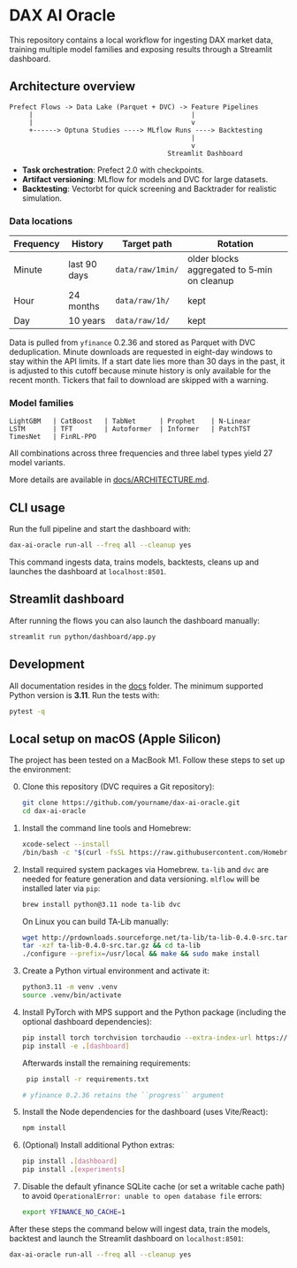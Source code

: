 # DAX AI Oracle

This repository contains a local workflow for ingesting DAX market data, training multiple model families and exposing results through a Streamlit dashboard.

## Architecture overview

```
Prefect Flows -> Data Lake (Parquet + DVC) -> Feature Pipelines
     |                                        |
     |                                        v
     +------> Optuna Studies ----> MLflow Runs ----> Backtesting
                                              |
                                              v
                                        Streamlit Dashboard
```
- **Task orchestration**: Prefect 2.0 with checkpoints.
- **Artifact versioning**: MLflow for models and DVC for large datasets.
- **Backtesting**: Vectorbt for quick screening and Backtrader for realistic simulation.

### Data locations

| Frequency | History       | Target path        | Rotation |
|-----------|---------------|--------------------|-----------------------------|
| Minute    | last 90 days  | `data/raw/1min/`   | older blocks aggregated to 5‑min on cleanup |
| Hour      | 24 months     | `data/raw/1h/`     | kept |
| Day       | 10 years      | `data/raw/1d/`     | kept |

Data is pulled from `yfinance` 0.2.36 and stored as Parquet with DVC deduplication.
Minute downloads are requested in eight-day windows to stay within the API limits.
If a start date lies more than 30 days in the past, it is adjusted to this
cutoff because minute history is only available for the recent month.
Tickers that fail to download are skipped with a warning.

### Model families

```
LightGBM   | CatBoost   | TabNet      | Prophet    | N-Linear
LSTM       | TFT        | Autoformer  | Informer   | PatchTST
TimesNet   | FinRL-PPO
```
All combinations across three frequencies and three label types yield 27 model variants.

More details are available in [docs/ARCHITECTURE.md](docs/ARCHITECTURE.md).

## CLI usage

Run the full pipeline and start the dashboard with:

```bash
dax-ai-oracle run-all --freq all --cleanup yes
```

This command ingests data, trains models, backtests, cleans up and launches the dashboard at `localhost:8501`.

## Streamlit dashboard

After running the flows you can also launch the dashboard manually:

```bash
streamlit run python/dashboard/app.py
```

## Development

All documentation resides in the [docs](docs/) folder. The minimum supported
Python version is **3.11**.
Run the tests with:

```bash
pytest -q
```

## Local setup on macOS (Apple Silicon)

The project has been tested on a MacBook M1. Follow these steps to set up the
environment:

0. Clone this repository (DVC requires a Git repository):

   ```bash
   git clone https://github.com/yourname/dax-ai-oracle.git
   cd dax-ai-oracle
   ```

1. Install the command line tools and Homebrew:

   ```bash
   xcode-select --install
   /bin/bash -c "$(curl -fsSL https://raw.githubusercontent.com/Homebrew/install/HEAD/install.sh)"
   ```

2. Install required system packages via Homebrew. `ta-lib` and `dvc` are needed
   for feature generation and data versioning. `mlflow` will be installed later
   via `pip`:

   ```bash
   brew install python@3.11 node ta-lib dvc
   ```
   On Linux you can build TA‑Lib manually:

   ```bash
   wget http://prdownloads.sourceforge.net/ta-lib/ta-lib-0.4.0-src.tar.gz
   tar -xzf ta-lib-0.4.0-src.tar.gz && cd ta-lib
   ./configure --prefix=/usr/local && make && sudo make install
   ```

3. Create a Python virtual environment and activate it:

   ```bash
   python3.11 -m venv .venv
   source .venv/bin/activate
   ```

4. Install PyTorch with MPS support and the Python package (including the optional
   dashboard dependencies):

   ```bash
   pip install torch torchvision torchaudio --extra-index-url https://download.pytorch.org/whl/mps
   pip install -e .[dashboard]

   ```

   Afterwards install the remaining requirements:

   ```bash
    pip install -r requirements.txt

   # yfinance 0.2.36 retains the ``progress`` argument
   ```

5. Install the Node dependencies for the dashboard (uses Vite/React):

   ```bash
   npm install
   ```

6. (Optional) Install additional Python extras:

   ```bash
   pip install .[dashboard]
   pip install .[experiments]
   ```

7. Disable the default yfinance SQLite cache (or set a writable cache path) to
   avoid `OperationalError: unable to open database file` errors:

   ```bash
   export YFINANCE_NO_CACHE=1
   ```

After these steps the command below will ingest data, train the models,
backtest and launch the Streamlit dashboard on `localhost:8501`:

```bash
dax-ai-oracle run-all --freq all --cleanup yes
```

